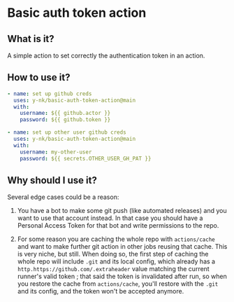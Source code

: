 # Basic auth token action

## What is it?

A simple action to set correctly the authentication token in an action.

## How to use it?

```yaml
- name: set up github creds
  uses: y-nk/basic-auth-token-action@main
  with:
    username: ${{ github.actor }}
    password: ${{ github.token }}
```

```yaml
- name: set up other user github creds
  uses: y-nk/basic-auth-token-action@main
  with:
    username: my-other-user
    password: ${{ secrets.OTHER_USER_GH_PAT }}
```

## Why should I use it?

Several edge cases could be a reason:

1. You have a bot to make some git push (like automated releases) and you want to use that account instead. In that case you should have a Personal Access Token for that bot and write permissions to the repo.

2. For some reason you are caching the whole repo with `actions/cache` and want to make further git action in other jobs reusing that cache. This is very niche, but still. When doing so, the first step of caching the whole repo will include `.git` and its local config, which already has a `http.https://github.com/.extraheader` value matching the current runner's valid token ; that said the token is invalidated after run, so when you restore the cache from `actions/cache`, you'll restore with the `.git` and its config, and the token won't be accepted anymore.
